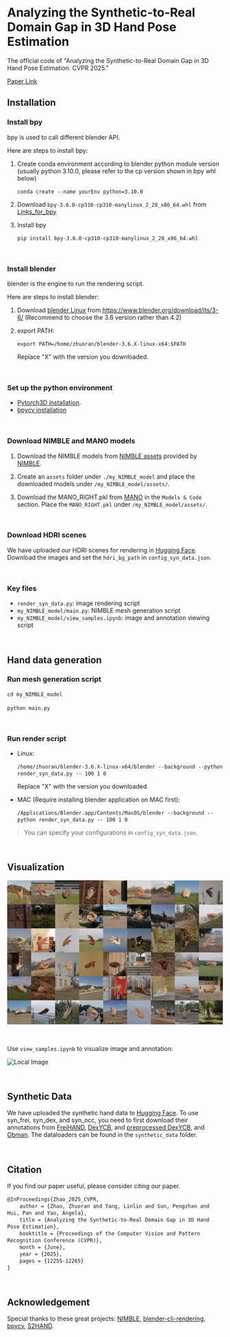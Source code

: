 # Analyzing the Synthetic-to-Real Domain Gap in 3D Hand Pose Estimation

The official code of "Analyzing the Synthetic-to-Real Domain Gap in 3D Hand Pose Estimation. CVPR 2025."

[Paper Link](https://openaccess.thecvf.com/content/CVPR2025/papers/Zhao_Analyzing_the_Synthetic-to-Real_Domain_Gap_in_3D_Hand_Pose_Estimation_CVPR_2025_paper.pdf)

## Installation

### Install bpy
bpy is used to call different blender API.

Here are steps to install bpy:
1. Create conda environment according to blender python module version (usually python 3.10.0, please refer to the cp version shown in bpy whl below)
    ```
    conda create --name yourEnv python=3.10.0
    ```

2. Download `bpy-3.6.0-cp310-cp310-manylinux_2_28_x86_64.whl` from [Links_for_bpy](https://packagemanager.rstudio.com/pypi/latest/simple/bpy/)

3. Install bpy
    ```
    pip install bpy-3.6.0-cp310-cp310-manylinux_2_28_x86_64.whl
    ```
<br>

### Install blender
blender is the engine to run the rendering script.

Here are steps to install blender:
1. Download [blender Linux](https://www.blender.org/download/release/Blender3.6/blender-3.6.21-linux-x64.tar.xz) from https://www.blender.org/download/lts/3-6/ (Recommend to choose the 3.6 version rather than 4.2)

2. export PATH:
    ```
    export PATH=/home/zhuoran/blender-3.6.X-linux-x64:$PATH
    ```
    Replace "X" with the version you downloaded.

<br>

### Set up the python environment

- [Pytorch3D installation](https://github.com/facebookresearch/pytorch3d/blob/main/INSTALL.md).
- [bpycv installation](https://github.com/DIYer22/bpycv?tab=readme-ov-file#-install)

<br>

### Download NIMBLE and MANO models
1. Download the NIMBLE models from [NIMBLE assets](https://drive.google.com/drive/folders/1g7DWuDW5nYI2VDbdemDK2dGVwVHV2a1X?usp=sharing) provided by [NIMBLE](https://github.com/reyuwei/NIMBLE_model).

2. Create an `assets` folder under `./my_NIMBLE_model` and place the downloaded models under `/my_NIMBLE_model/assets/`.

3. Download the MANO_RIGHT.pkl from [MANO](https://mano.is.tue.mpg.de/download.php) in the `Models & Code` section. Place the `MANO_RIGHT.pkl` under `/my_NIMBLE_model/assets/`.

<br>

### Download HDRI scenes

We have uploaded our HDRI scenes for rendering in [Hugging Face](https://huggingface.co/datasets/Alicezrzhao/HandSynthesis/tree/main). Download the images and set the `hdri_bg_path` in `config_syn_data.json`.

<br>

### Key files
- `render_syn_data.py`: image rendering script
- `my_NIMBLE_model/main.py`: NIMBLE mesh generation script
- `my_NIMBLE_model/view_samples.ipynb`: image and annotation viewing script

<br>

## Hand data generation

### Run mesh generation script
```
cd my_NIMBLE_model

python main.py
```

<br>

### Run render script

- Linux:
  ```
  /home/zhuoran/blender-3.6.X-linux-x64/blender --background --python render_syn_data.py -- 100 1 0
  ```
  Replace "X" with the version you downloaded.

- MAC (Require installing blender application on MAC first):
  ```
  /Applications/Blender.app/Contents/MacOS/blender --background --python render_syn_data.py -- 100 1 0
  ```

> You can specify your configurations in `config_syn_data.json`.

<br>

## Visualization

![Local Image](./img/syn_data.png)

<br>

Use `view_samples.ipynb` to visualize image and annotation:

![Local Image](./img/syn_data_w_label.png)

<br>

## Synthetic Data

We have uploaded the synthetic hand data to [Hugging Face](https://huggingface.co/datasets/Alicezrzhao/HandSynthesis/tree/main). To use syn_frei, syn_dex, and syn_occ, you need to first download their annotations from [FreiHAND](https://lmb.informatik.uni-freiburg.de/resources/datasets/FreihandDataset.en.html), [DexYCB](https://dex-ycb.github.io/), and [preprocessed DexYCB](https://github.com/namepllet/HandOccNet), and [Obman](https://www.di.ens.fr/willow/research/obman/data/). The dataloaders can be found in the `synthetic_data` folder.

<br>

## Citation
If you find our paper useful, please consider citing our paper.

```
@InProceedings{Zhao_2025_CVPR,
    author = {Zhao, Zhuoran and Yang, Linlin and Sun, Pengzhan and Hui, Pan and Yao, Angela},
    title = {Analyzing the Synthetic-to-Real Domain Gap in 3D Hand Pose Estimation},
    booktitle = {Proceedings of the Computer Vision and Pattern Recognition Conference (CVPR)},
    month = {June},
    year = {2025},
    pages = {12255-12265}
}
```

<br>

## Acknowledgement

Special thanks to these great projects: [NIMBLE](https://github.com/reyuwei/NIMBLE_model?tab=readme-ov-file), [blender-cli-rendering](https://github.com/yuki-koyama/blender-cli-rendering), [bpycv](https://github.com/DIYer22/bpycv), [S2HAND](https://github.com/TerenceCYJ/S2HAND).
